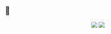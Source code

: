 <h2>💊</h2>
<center>
  <p>
    <img aling="center" src="https://komarev.com/ghpvc/?username=WqaSS" />
    <img aling="center" src="https://github-readme-stats.vercel.app/api/top-langs/?username=WqaSS&exclude_repo=eslint-config&theme=dracula" />
  </p>
</center>
